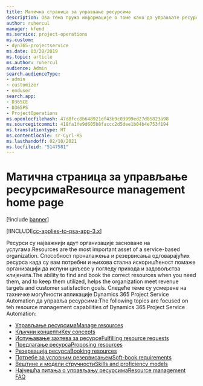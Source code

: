 ```yaml
---
title: Матична страница за управљање ресурсима
description: Ова тема пружа информације о томе како да управљате ресурсима.
author: ruhercul
manager: kfend
ms.service: project-operations
ms.custom:
- dyn365-projectservice
ms.date: 03/28/2019
ms.topic: article
ms.author: ruhercul
audience: Admin
search.audienceType:
- admin
- customizer
- enduser
search.app:
- D365CE
- D365PS
- ProjectOperations
ms.openlocfilehash: 47d8fcc8b648921df43b9c03999ed27d85823a98
ms.sourcegitcommit: 418fa1fe9d605b8faccc2d5dee1b04b4e753f194
ms.translationtype: HT
ms.contentlocale: sr-Cyrl-RS
ms.lasthandoff: 02/10/2021
ms.locfileid: "5147581"
---
```

# <a name="resource-management-home-page"></a><span data-ttu-id="db3d1-103">Матична страница за управљање ресурсима</span><span class="sxs-lookup"><span data-stu-id="db3d1-103">Resource management home page</span></span>

[!include [banner](../includes/psa-now-project-operations.md)]

[!INCLUDE[cc-applies-to-psa-app-3.x](../includes/cc-applies-to-psa-app-3x.md)]

<span data-ttu-id="db3d1-104">Ресурси су најважнији адут организације засноване на услугама.</span><span class="sxs-lookup"><span data-stu-id="db3d1-104">Resources are the most important asset of a service-based organization.</span></span> <span data-ttu-id="db3d1-105">Способност проналажења и резервисања одговарајућих ресурса када су вам потребни и њихова стална искоришћеност помаже организацији да испуни циљеве у погледу прихода и задовољства клијената.</span><span class="sxs-lookup"><span data-stu-id="db3d1-105">The ability to find and book the correct resources when you need them, and to keep them utilized, helps the organization meet revenue targets and customer satisfaction goals.</span></span> <span data-ttu-id="db3d1-106">Следеће теме су усмерене на тахничке могућности апликације Dynamics 365 Project Service Automation да управља ресурсима:</span><span class="sxs-lookup"><span data-stu-id="db3d1-106">The following topics are focused on teh resource management capabilities of Dynamics 365 Project Service Automation:</span></span>

- [<span data-ttu-id="db3d1-107">Управљање ресурсима</span><span class="sxs-lookup"><span data-stu-id="db3d1-107">Manage resources</span></span>](manage-resources.md)
- [<span data-ttu-id="db3d1-108">Кључни концепти</span><span class="sxs-lookup"><span data-stu-id="db3d1-108">Key concepts</span></span>](reports-key-concepts.md)
- [<span data-ttu-id="db3d1-109">Испуњавање захтева за ресурсе</span><span class="sxs-lookup"><span data-stu-id="db3d1-109">Fulfilling resource requests</span></span>](resource-management-fulfill-requests.md)
- [<span data-ttu-id="db3d1-110">Предлагање ресурса</span><span class="sxs-lookup"><span data-stu-id="db3d1-110">Proposing resources</span></span>](resource-management-propose-resources.md)
- [<span data-ttu-id="db3d1-111">Резервација ресурса</span><span class="sxs-lookup"><span data-stu-id="db3d1-111">Booking resources</span></span>](resource-management-book-resources-scheduleboard.md)
- [<span data-ttu-id="db3d1-112">Потребе за условним резервисањем</span><span class="sxs-lookup"><span data-stu-id="db3d1-112">Soft-book requirements</span></span>](resource-management-softbook-requirements.md)
- [<span data-ttu-id="db3d1-113">Вештине и модели стручности</span><span class="sxs-lookup"><span data-stu-id="db3d1-113">Skills and proficiency models</span></span>](resource-management-skills-proficiency.md)
- [<span data-ttu-id="db3d1-114">Најчешћа питања о управљању ресурсима</span><span class="sxs-lookup"><span data-stu-id="db3d1-114">Resource management FAQ</span></span>](resource-management-faq.md)
